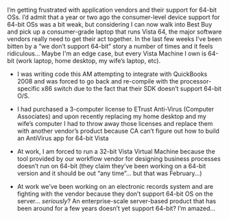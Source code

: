 I’m getting frustrated with application vendors and their support for 64-bit OSs. I’d admit that a year or two ago the
consumer-level device support for 64-bit OSs was a bit weak, but considering I can now walk into Best Buy and pick up a
consumer-grade laptop that runs Vista 64, the major software vendors really need to get their act together. In the last
few weeks I’ve been bitten by a “we don’t support 64-bit” story a number of times and it feels ridiculous… Maybe I'm an
edge case, but every Vista Machine I own is 64-bit (work laptop, home desktop, my wife’s laptop, etc).

* I was writing code this AM attempting to integrate with QuickBooks 2008 and was forced to go back and re-compile
with the processor-specific x86 switch due to the fact that their SDK doesn’t support 64-bit O/S.

* I had purchased a 3-computer license to ETrust Anti-Virus (Computer Associates) and upon recently replacing my home
desktop and my wife’s computer I had to throw away those licenses and replace them with another vendor’s product
because CA can’t figure out how to build an AntiVirus app for 64-bit Vista

* At work, I am forced to run a 32-bit Vista Virtual Machine because the tool provided by our workflow vendor for
designing business processes doesn’t run on 64-bit (they claim they’ve been working on a 64-bit version and it should
be out “any time”… but that was February…)

* At work we’ve been working on an electronic records system and are fighting with the vendor because they don’t
support 64-bit OS on the server… *seriously*? An enterprise-scale server-based product that has been around for a few
years doesn’t yet support 64-bit? I’m amazed…
